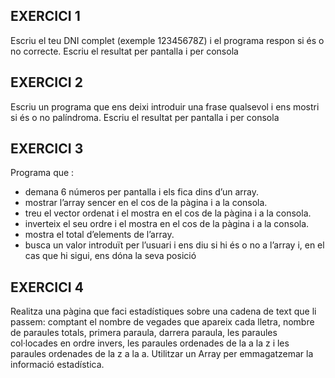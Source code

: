 ## EXERCICI 1
Escriu el teu DNI complet (exemple 12345678Z) i el programa respon si és o no correcte. Escriu el resultat per pantalla i per consola

## EXERCICI 2 
Escriu un programa que ens deixi introduir una frase qualsevol i ens mostri si és o no palíndroma. Escriu el resultat per pantalla i per consola
## EXERCICI 3 
Programa que :
- demana 6 números per pantalla i els fica dins d’un array.
- mostrar l’array sencer en el cos de la pàgina i a la consola.
- treu el vector ordenat i el mostra en el cos de la pàgina i a la consola.
- inverteix el seu ordre i el mostra en el cos de la pàgina i a la consola.
- mostra el total d’elements de l’array.
- busca un valor introduït per l’usuari i ens diu si hi és o no a l’array i, en el cas que hi sigui, ens dóna la seva posició

## EXERCICI 4
Realitza una pàgina que faci estadístiques sobre una cadena de text que li passem: comptant el nombre de vegades que apareix cada lletra, nombre de paraules totals, primera paraula, darrera paraula, les paraules col·locades en ordre invers, les paraules ordenades de la a la z i les paraules ordenades de la z a la a. Utilitzar un Array per emmagatzemar la informació estadística.
